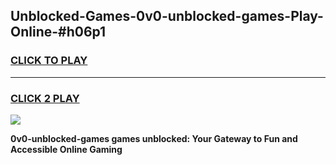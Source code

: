 
## Unblocked-Games-0v0-unblocked-games-Play-Online-#h06p1
<h3>
<a href="https://premium.freeplayer.one?title=0v0-unblocked-games&ref=27F">CLICK TO PLAY</a></h3>
<hr>

<h3>
<a href="https://premium.freeplayer.one?title=0v0-unblocked-games&ref=27F">CLICK 2 PLAY</a>
  
</h3>

<a href="https://premium.freeplayer.one?title=0v0-unblocked-games&ref=27F"><img src="https://clearcache.store/games.png"></a>


**0v0-unblocked-games games unblocked: Your Gateway to Fun and Accessible Online Gaming**
